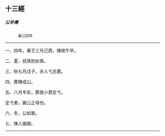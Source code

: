 

## 十三經

##### 公羊傳
　　　`襄公四年`

* * *

一、四年。春王三月己酉，陳侯午卒。

二、夏，叔孫豹如晉。

三、秋七月戊子，夫人弋氏薨。

四、葬陳成公。

五、八月辛亥，葬我小君定弋。

定弋者，襄公之母也。

六、冬，公如晉。

七、陳人圍頓。

* * *

